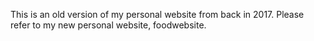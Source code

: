 This is an old version of my personal website from back in 2017. Please refer to my new personal website, foodwebsite. 
